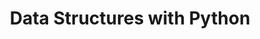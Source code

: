---
layout: list
type: tag
title: Data Structures with Python
slug: dspython
description: >
  [자료구조 - Data Structures with Python](https://www.youtube.com/playlist?list=PLsMufJgu5933ZkBCHS7bQTx0bncjwi4PK) 강의를 듣고 정리한 내용입니다.
sitemap: true
---